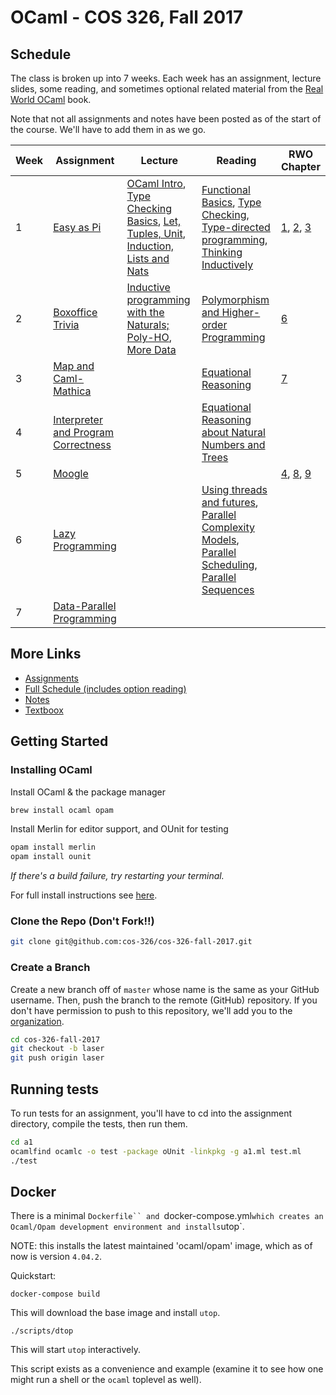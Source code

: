 # OCaml - COS 326, Fall 2017

## Schedule

The class is broken up into 7 weeks. Each week has an assignment, lecture slides, some reading, and sometimes optional related material from the [Real World OCaml](https://realworldocaml.org/) book.

Note that not all assignments and notes have been posted as of the start of the course. We'll have to add them in as we go.

Week | Assignment | Lecture | Reading | RWO Chapter |
---- | --- | ---- | --- | --- |
1    | [Easy as Pi][1] | [OCaml Intro][lec1.0], [Type Checking Basics][lec1.1], [Let, Tuples, Unit][lec1.2], [Induction, Lists and Nats][lec1.3] | [Functional Basics][8], [Type Checking][9], [Type-directed programming][10], [Thinking Inductively][11] | [1][rwo1], [2][rwo2], [3][rwo3]
2    | [Boxoffice Trivia][2] | [Inductive programming with the Naturals; Poly-HO][lec2.0], [More Data][lec2.1] | [Polymorphism and Higher-order Programming][12] | [6][rwo6] |
3    | [Map and Caml-Mathica][3] | | [Equational Reasoning][13] | [7][rwo7] |
4    | [Interpreter and Program Correctness][4] |  | [Equational Reasoning about Natural Numbers and Trees][14] |  |
5    | [Moogle][5] |  |  | [4][rwo4], [8][rwo8], [9][rwo9] |
6    | [Lazy Programming][6] |  | [Using threads and futures][15], [Parallel Complexity Models][16], [Parallel Scheduling][17], [Parallel Sequences][18] |  |
7    | [Data-Parallel Programming][7] |  |  |  |

[1]: http://www.cs.princeton.edu/courses/archive/fall17/cos326/ass/a1.php
[2]: http://www.cs.princeton.edu/courses/archive/fall17/cos326/ass/a2.php
[3]: http://www.cs.princeton.edu/courses/archive/fall17/cos326/ass/a3.php
[4]: http://www.cs.princeton.edu/courses/archive/fall17/cos326/ass/a4.php
[5]: http://www.cs.princeton.edu/courses/archive/fall17/cos326/ass/a5.php
[6]: http://www.cs.princeton.edu/courses/archive/fall17/cos326/ass/a6.php
[7]: http://www.cs.princeton.edu/courses/archive/fall17/cos326/ass/a7.php

[lec1.0]: http://www.cs.princeton.edu/courses/archive/fall17/cos326/lec/01-intro.pdf
[lec1.1]: http://www.cs.princeton.edu/courses/archive/fall17/cos326/lec/02a-simple-type-checking.pdf
[lec1.2]: http://www.cs.princeton.edu/courses/archive/fall17/cos326/lec/02-let-tuples.pdf
[lec1.3]: http://www.cs.princeton.edu/courses/archive/fall17/cos326/lec/03-inductive-thinking.pdf
[lec2.0]: http://www.cs.princeton.edu/courses/archive/fall17/cos326/lec/04-poly-ho.pdf
[lec2.1]: http://www.cs.princeton.edu/courses/archive/fall17/cos326/lec/05-more-data.pdf

[rwo1]: https://realworldocaml.org/v1/en/html/a-guided-tour.html
[rwo2]: https://realworldocaml.org/v1/en/html/variables-and-functions.html
[rwo3]: https://realworldocaml.org/v1/en/html/lists-and-patterns.html
[rwo6]: https://realworldocaml.org/v1/en/html/variants.html
[rwo7]: https://realworldocaml.org/v1/en/html/error-handling.html
[rwo8]: https://realworldocaml.org/v1/en/html/imperative-programming-1.html
[rwo4]: https://realworldocaml.org/v1/en/html/files-modules-and-programs.html
[rwo9]: https://realworldocaml.org/v1/en/html/functors.html

[8]: http://www.cs.princeton.edu/courses/archive/fall17/cos326/notes/basics.php
[9]: http://www.cs.princeton.edu/courses/archive/fall17/cos326/notes/type-check.php
[10]: http://www.cs.princeton.edu/courses/archive/fall17/cos326/notes/intro.php
[11]: http://www.cs.princeton.edu/courses/archive/fall17/cos326/notes/recursion.php
[12]: http://www.cs.princeton.edu/courses/archive/fall17/cos326/notes/polymorphism.php
[13]: http://www.cs.princeton.edu/courses/archive/fall17/cos326/notes/reasoning.php
[14]: http://www.cs.princeton.edu/courses/archive/fall17/cos326/notes/reasoning-data.php
[15]: http://www.cs.princeton.edu/courses/archive/fall17/cos326/notes/parallel.php
[16]: http://www.cs.princeton.edu/courses/archive/fall17/cos326/notes/parallel-complexity.php
[17]: http://www.cs.princeton.edu/courses/archive/fall17/cos326/notes/parallel-schedules.php
[18]: http://www.cs.princeton.edu/courses/archive/fall17/cos326/notes/parallel-sequences.php

## More Links

- [Assignments](http://www.cs.princeton.edu/courses/archive/fall17/cos326/assignments.php)
- [Full Schedule (includes option reading)](http://www.cs.princeton.edu/courses/archive/fall17/cos326/schedule.php)
- [Notes](http://www.cs.princeton.edu/courses/archive/fall17/cos326/notes/index.php)
- [Textboox](https://realworldocaml.org/)

## Getting Started

### Installing OCaml

Install OCaml & the package manager

```bash
brew install ocaml opam
```

Install Merlin for editor support, and OUnit for testing

```bash
opam install merlin
opam install ounit
```

_If there's a build failure, try restarting your terminal._

For full install instructions see [here](http://www.cs.princeton.edu/courses/archive/fall17/cos326/resources.php).

### Clone the Repo (Don't Fork!!)

```bash
git clone git@github.com:cos-326/cos-326-fall-2017.git
```

### Create a Branch

Create a new branch off of `master` whose name is the same as your GitHub username. Then, push the branch to the remote (GitHub) repository. If you don't have permission to push to this repository, we'll add you to the [organization](https://github.com/cos-326/).

```bash
cd cos-326-fall-2017
git checkout -b laser
git push origin laser
```

## Running tests

To run tests for an assignment, you'll have to cd into the assignment directory, compile the tests, then run them.

```bash
cd a1
ocamlfind ocamlc -o test -package oUnit -linkpkg -g a1.ml test.ml
./test
```

## Docker

There is a minimal `Dockerfile`` and `docker-compose.yml` which creates an Ocaml/Opam development environment and
installs `utop`.

NOTE: this installs the latest maintained 'ocaml/opam' image, which as of now is version `4.04.2`.

Quickstart:
```
docker-compose build
```
This will download the base image and install `utop`.

```
./scripts/dtop
```

This will start `utop` interactively.

This script exists as a convenience and example (examine it to see how one might run a shell or the `ocaml` toplevel as
well).
